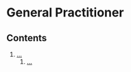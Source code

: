 <!--
Filename: 	note.md
Project: 	/Users/shume/Developer/physician/GeneralPractitioner
Author: 	shumez <https://github.com/shumez>
Created: 	2019-04-21 16:49:4
Modified: 	2019-04-21 16:50:58
-----
Copyright (c) 2019 shumez
-->

# General Practitioner

## Contents

1. [...](#)
    1. [...](#)


## 




<!-- [x+\frac{1}{x}=1]: https://latex.codecogs.com/gif.latex?x+\frac{1}{x}=1 -->

<!-- <style type="text/css">
	img{width: 50%; float: right;}
</style> -->